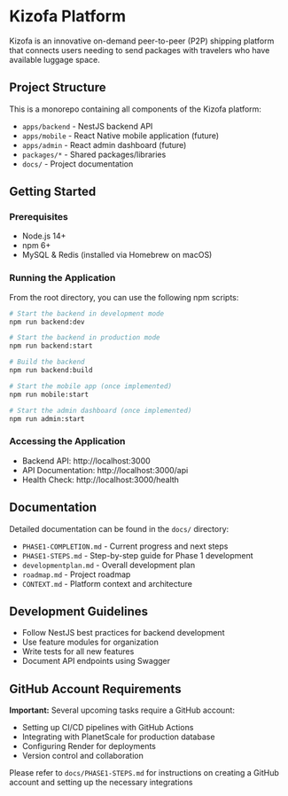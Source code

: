 # Kizofa Platform

Kizofa is an innovative on-demand peer-to-peer (P2P) shipping platform that connects users needing to send packages with travelers who have available luggage space.

## Project Structure

This is a monorepo containing all components of the Kizofa platform:

- `apps/backend` - NestJS backend API
- `apps/mobile` - React Native mobile application (future)
- `apps/admin` - React admin dashboard (future)
- `packages/*` - Shared packages/libraries
- `docs/` - Project documentation

## Getting Started

### Prerequisites

- Node.js 14+
- npm 6+
- MySQL & Redis (installed via Homebrew on macOS)

### Running the Application

From the root directory, you can use the following npm scripts:

```bash
# Start the backend in development mode
npm run backend:dev

# Start the backend in production mode
npm run backend:start

# Build the backend
npm run backend:build

# Start the mobile app (once implemented)
npm run mobile:start

# Start the admin dashboard (once implemented)
npm run admin:start
```

### Accessing the Application

- Backend API: http://localhost:3000
- API Documentation: http://localhost:3000/api
- Health Check: http://localhost:3000/health

## Documentation

Detailed documentation can be found in the `docs/` directory:

- `PHASE1-COMPLETION.md` - Current progress and next steps
- `PHASE1-STEPS.md` - Step-by-step guide for Phase 1 development
- `developmentplan.md` - Overall development plan
- `roadmap.md` - Project roadmap
- `CONTEXT.md` - Platform context and architecture

## Development Guidelines

- Follow NestJS best practices for backend development
- Use feature modules for organization
- Write tests for all new features
- Document API endpoints using Swagger

## GitHub Account Requirements

**Important:** Several upcoming tasks require a GitHub account:

- Setting up CI/CD pipelines with GitHub Actions
- Integrating with PlanetScale for production database
- Configuring Render for deployments
- Version control and collaboration

Please refer to `docs/PHASE1-STEPS.md` for instructions on creating a GitHub account and setting up the necessary integrations 